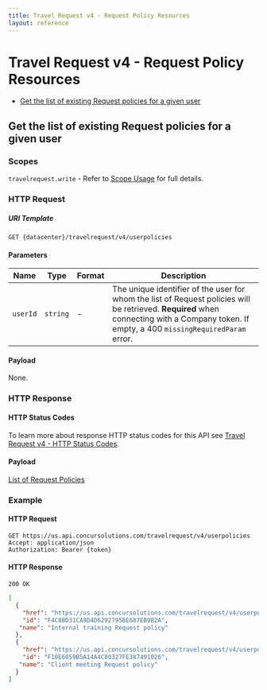 ```yaml
---
title: Travel Request v4 - Request Policy Resources
layout: reference
---
```

# Travel Request v4 - Request Policy Resources

* [Get the list of existing Request policies for a given user](#get-user-request-policy-resource)

## Get the list of existing Request policies for a given user <a name="get-user-request-policy-resource"></a>

### Scopes

`travelrequest.write` - Refer to [Scope Usage](./v4.get-started.html#scope-usage) for full details.

### HTTP Request

##### URI Template

```
GET {datacenter}/travelrequest/v4/userpolicies
```

#### Parameters

Name|Type|Format|Description
---|---|---|---
`userId`|`string`|-|The unique identifier of the user for whom the list of Request policies will be retrieved. **Required** when connecting with a Company token. If empty, a 400 `missingRequiredParam` error.

#### Payload

None.

### HTTP Response

#### HTTP Status Codes

To learn more about response HTTP status codes for this API see [Travel Request v4 - HTTP Status Codes](./v4.response-codes.html).

#### Payload

[List of Request Policies](./v4.endpoints.schemas.html#schema-requestpolicylist)

### Example

#### HTTP Request

```shell
GET https://us.api.concursolutions.com/travelrequest/v4/userpolicies
Accept: application/json
Authorization: Bearer {token}
```

#### HTTP Response

```shell
200 OK
```

```json
[
  {
    "href": "https://us.api.concursolutions.com/travelrequest/v4/userpolicies/F4C8BD31CA9D4D6292795BE687EB9B2A",
    "id": "F4C8BD31CA9D4D6292795BE687EB9B2A",
   "name": "Internal training Request policy"
  },
  {
    "href": "https://us.api.concursolutions.com/travelrequest/v4/userpolicies/F10E6059B5A14A4C80327FE387491026",
    "id": "F10E6059B5A14A4C80327FE387491026",
   "name": "Client meeting Request policy"
  }
]

```



